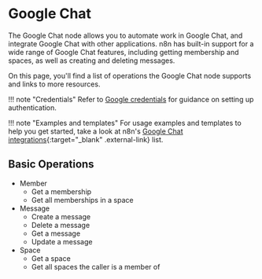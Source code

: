 # Google Chat

The Google Chat node allows you to automate work in Google Chat, and integrate Google Chat with other applications. n8n has built-in support for a wide range of Google Chat features, including getting membership and spaces, as well as creating and deleting messages. 

On this page, you'll find a list of operations the Google Chat node supports and links to more resources.

!!! note "Credentials"
    Refer to [Google credentials](/integrations/builtin/credentials/google/) for guidance on setting up authentication. 

!!! note "Examples and templates"
    For usage examples and templates to help you get started, take a look at n8n's [Google Chat integrations](https://n8n.io/integrations/google-chat/){:target="_blank" .external-link} list.


## Basic Operations

* Member
    * Get a membership
    * Get all memberships in a space
* Message
    * Create a message
    * Delete a message
    * Get a message
    * Update a message
* Space
    * Get a space
    * Get all spaces the caller is a member of
